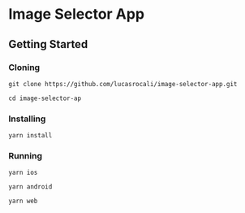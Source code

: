 # Image Selector App

## Getting Started

### Cloning

`git clone https://github.com/lucasrocali/image-selector-app.git`

`cd image-selector-ap`

### Installing

`yarn install`

### Running 

`yarn ios`

`yarn android`

`yarn web`